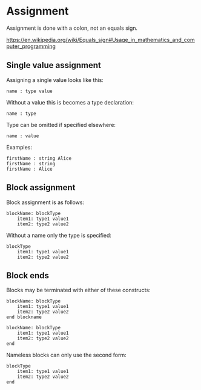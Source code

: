 Assignment
==========

Assignment is done with a colon, not an equals sign.

https://en.wikipedia.org/wiki/Equals_sign#Usage_in_mathematics_and_computer_programming


Single value assignment
-----------------------

Assigning a single value looks like this:

	name : type value

Without a value this is becomes a type declaration:

	name : type

Type can be omitted if specified elsewhere:

	name : value


Examples:

	firstName : string Alice
	firstName : string
	firstName : Alice

Block assignment
----------------

Block assignment is as follows:

	blockName: blockType
		item1: type1 value1
		item2: type2 value2


Without a name only the type is specified:

	blockType
		item1: type1 value1
		item2: type2 value2


Block ends
----------

Blocks may be terminated with either of these constructs:

	blockName: blockType
		item1: type1 value1
		item2: type2 value2
	end blockname

	blockName: blockType
		item1: type1 value1
		item2: type2 value2
	end

Nameless blocks can only use the second form:

	blockType
		item1: type1 value1
		item2: type2 value2
	end
